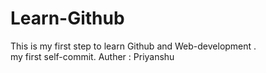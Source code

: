 # Learn-Github
This is my first step to learn Github and Web-development .
<br>
my first self-commit.
Auther : Priyanshu 
